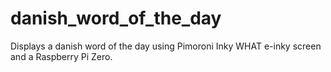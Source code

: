 # danish_word_of_the_day
Displays a danish word of the day using Pimoroni Inky WHAT e-inky screen and a Raspberry Pi Zero.

